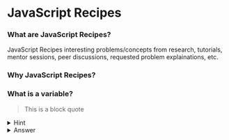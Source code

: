 # JavaScript Recipes

### What are JavaScript Recipes?
JavaScript Recipes interesting problems/concepts from research, tutorials, mentor sessions, peer discussions, requested problem explainations, etc.

### Why JavaScript Recipes?





### What is a variable?
> This is a block quote
<details><summary>Hint</summary>
<p> 
  This is a hint for the question.
</p>
</details>

<details><summary>Answer</summary>
<p>

#### yes, even hidden code blocks!

```javascript
function add(num1, num2) {
  return num1 + num2;
}

console.log(add(1,2))
```

</p>
</details>
